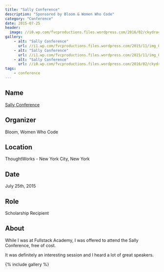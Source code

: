 ```yaml
---
title: "Sally Conference"
description: "Sponsored by Bloom & Women Who Code"
category: "Conference"
date: 2015-07-25
header:
  image: //i0.wp.com/fvcproductions.files.wordpress.com/2016/02/ckydracwgaeajgp.jpg
gallery:
    - alt: "Sally Conference"
      url: //i1.wp.com/fvcproductions.files.wordpress.com/2015/11/img_0001.jpg
    - alt: "Sally Conference"
      url: //i1.wp.com/fvcproductions.files.wordpress.com/2015/11/img_0002.jpg
    - alt: "Sally Conference"
      url: //i0.wp.com/fvcproductions.files.wordpress.com/2016/02/ckydracwgaeajgp.jpg
tags:
    - conference
---
```


## Name

<a title="Sally Conference" href="//www.thesallyconference.com/" target="_blank" rel="noopener">Sally Conference</a>

## Organizer

Bloom, Women Who Code

## Location

ThoughtWorks - New York City, New York

## Date

July 25th, 2015

## Role

Scholarship Recipient

## About

While I was at Fullstack Academy, I was offered to attend the Sally Conference, free of cost.

It was definitely an interesting session and I heard a lot of great speakers.

{% include gallery %}

